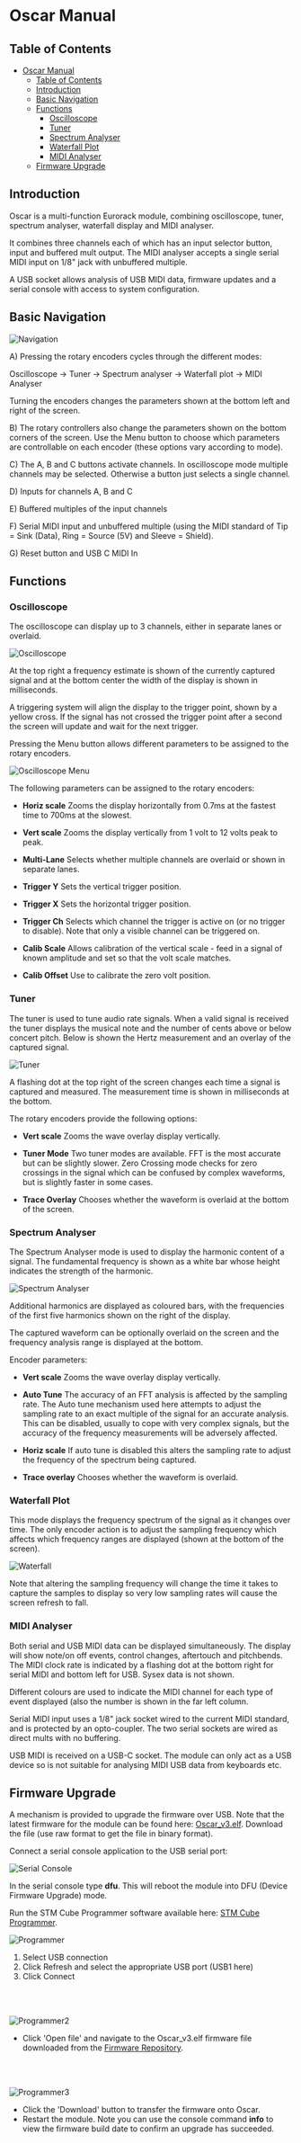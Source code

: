 # Oscar Manual

## Table of Contents

- [Oscar Manual](#oscar-manual)
   * [Table of Contents](#table-of-contents)
   * [Introduction](#introduction)
   * [Basic Navigation](#basic-navigation)
   * [Functions](#functions)
      + [Oscilloscope](#oscilloscope)
      + [Tuner](#tuner)
      + [Spectrum Analyser](#spectrum-analyser)
      + [Waterfall Plot](#waterfall-plot)
      + [MIDI Analyser](#midi-analyser)
   * [Firmware Upgrade](#firmware-upgrade)

## Introduction

Oscar is a multi-function Eurorack module, combining oscilloscope, tuner, spectrum analyser, waterfall display and MIDI analyser.

It combines three channels each of which has an input selector button, input and buffered mult output. The MIDI analyser accepts a single serial MIDI input on 1/8" jack with unbuffered multiple. 

A USB socket allows analysis of USB MIDI data, firmware updates and a serial console with access to system configuration.

## Basic Navigation

![Navigation](Graphics/nav1.png "icon")

A) Pressing the rotary encoders cycles through the different modes:

Oscilloscope -> Tuner -> Spectrum analyser -> Waterfall plot -> MIDI Analyser

Turning the encoders changes the parameters shown at the bottom left and right of the screen.

B) The rotary controllers also change the parameters shown on the bottom corners of the screen. Use the Menu button to choose which parameters are controllable on each encoder (these options vary according to mode).

C) The A, B and C buttons activate channels. In oscilloscope mode multiple channels may be selected. Otherwise a button just selects a single channel.

D) Inputs for channels A, B and C

E) Buffered multiples of the input channels

F) Serial MIDI input and unbuffered multiple (using the MIDI standard of Tip = Sink (Data), Ring = Source (5V) and Sleeve = Shield).

G) Reset button and USB C MIDI In

## Functions

### Oscilloscope

The oscilloscope can display up to 3 channels, either in separate lanes or overlaid.

![Oscilloscope](Graphics/man_osc.jpg "icon")

At the top right a frequency estimate is shown of the currently captured signal and at the bottom center the width of the display is shown in milliseconds.

A triggering system will align the display to the trigger point, shown by a yellow cross. If the signal has not crossed the trigger point after a second the screen will update and wait for the next trigger.

Pressing the Menu button allows different parameters to be assigned to the rotary encoders.

![Oscilloscope Menu](Graphics/man_osc_menu.jpg "icon")

The following parameters can be assigned to the rotary encoders:

- **Horiz scale** Zooms the display horizontally from 0.7ms at the fastest time to 700ms at the slowest.

- **Vert scale** Zooms the display vertically from 1 volt to 12 volts peak to peak.

- **Multi-Lane** Selects whether multiple channels are overlaid or shown in separate lanes.

- **Trigger Y** Sets the vertical trigger position.

- **Trigger X** Sets the horizontal trigger position.

- **Trigger Ch** Selects which channel the trigger is active on (or no trigger to disable). Note that only a visible channel can be triggered on.

- **Calib Scale** Allows calibration of the vertical scale - feed in a signal of known amplitude and set so that the volt scale matches.

- **Calib Offset** Use to calibrate the zero volt position.

### Tuner

The tuner is used to tune audio rate signals. When a valid signal is received the tuner displays the musical note and the number of cents above or below concert pitch. Below is shown the Hertz measurement and an overlay of the captured signal.

![Tuner](Graphics/man_tuner.jpg "icon")

A flashing dot at the top right of the screen changes each time a signal is captured and measured. The measurement time is shown in milliseconds at the bottom.

The rotary encoders provide the following options:

- **Vert scale** Zooms the wave overlay display vertically.

- **Tuner Mode** Two tuner modes are available. FFT is the most accurate but can be slightly slower. Zero Crossing mode checks for zero crossings in the signal which can be confused by complex waveforms, but is slightly faster in some cases.

- **Trace Overlay** Chooses whether the waveform is overlaid at the bottom of the screen.

### Spectrum Analyser

The Spectrum Analyser mode is used to display the harmonic content of a signal. The fundamental frequency is shown as a white bar whose height indicates the strength of the harmonic.

![Spectrum Analyser](Graphics/man_spectrum.jpg "icon")

Additional harmonics are displayed as coloured bars, with the frequencies of the first five harmonics shown on the right of the display.

The captured waveform can be optionally overlaid on the screen and the frequency analysis range is displayed at the bottom.

Encoder parameters:

- **Vert scale** Zooms the wave overlay display vertically.

- **Auto Tune** The accuracy of an FFT analysis is affected by the sampling rate. The Auto tune mechanism used here attempts to adjust the sampling rate to an exact multiple of the signal for an accurate analysis. This can be disabled, usually to cope with very complex signals, but the accuracy of the frequency measurements will be adversely affected.

- **Horiz scale** If auto tune is disabled this alters the sampling rate to adjust the frequency of the spectrum being captured.

- **Trace overlay** Chooses whether the waveform is overlaid.

### Waterfall Plot

This mode displays the frequency spectrum of the signal as it changes over time. The only encoder action is to adjust the sampling frequency which affects which frequency ranges are displayed (shown at the bottom of the screen).

![Waterfall](Graphics/man_waterfall.jpg "icon")

Note that altering the sampling frequency will change the time it takes to capture the samples to display so very low sampling rates will cause the screen refresh to fall.

### MIDI Analyser

Both serial and USB MIDI data can be displayed simultaneously. The display will show note/on off events, control changes, aftertouch and pitchbends. The MIDI clock rate is indicated by a flashing dot at the bottom right for serial MIDI and bottom left for USB. Sysex data is not shown.

Different colours are used to indicate the MIDI channel for each type of event displayed (also the number is shown in the far left column.

Serial MIDI input uses a 1/8" jack socket wired to the current MIDI standard, and is protected by an opto-coupler. The two serial sockets are wired as direct mults with no buffering.

USB MIDI is received on a USB-C socket. The module can only act as a USB device so is not suitable for analysing MIDI USB data from keyboards etc.

## Firmware Upgrade

A mechanism is provided to upgrade the firmware over USB. Note that the latest firmware for the module can be found here: [Oscar_v3.elf](Oscar_v3/Debug). Download the file (use raw format to get the file in binary format).

Connect a serial console application to the USB serial port:

![Serial Console](Graphics/serial.png "icon")

In the serial console type **dfu**. This will reboot the module into DFU (Device Firmware Upgrade) mode.

Run the STM Cube Programmer software available here: [STM Cube Programmer](https://www.st.com/en/development-tools/stm32cubeprog.html).

![Programmer](Graphics/STMCubeProg1.png?raw=true)

1. Select USB connection
2. Click Refresh and select the appropriate USB port (USB1 here)
3. Click Connect

<br />
<br />

![Programmer2](Graphics/STMCubeProg2.png?raw=true)

- Click 'Open file' and navigate to the Oscar_v3.elf firmware file downloaded from the [Firmware Repository](Oscar_v3/Debug).

<br />
<br />

![Programmer3](Graphics/STMCubeProg3.png?raw=true)

- Click the 'Download' button to transfer the firmware onto Oscar.
- Restart the module. Note you can use the console command **info** to view the firmware build date to confirm an upgrade has succeeded.


